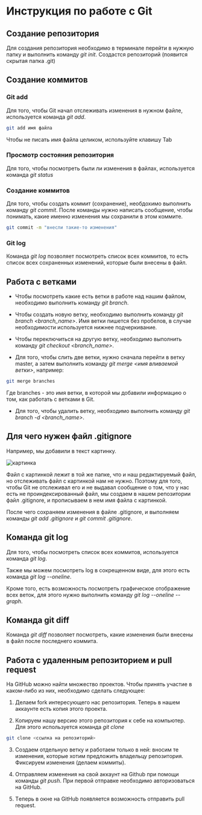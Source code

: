 # Инструкция по работе с Git #

## Создание репозитория ##

Для создания репозитория необходимо в терминале перейти в нужную папку и выполнить команду *git init*. Создастся репозиторий (появится скрытая папка .git)

## Создание коммитов ##

### Git add ###

Для  того, чтобы Git начал отслеживать изменения в нужном файле, используется команда *git add*.

```sh 
git add имя файла
```

Чтобы не писать имя файла целиком, используйте клавишу Tab

### Просмотр состояния репозитория ###

Для того, чтобы посмотреть были ли изменения в файлах, используется команда *git status*

### Создание коммитов ###

Для того, чтобы создать коммит (сохранение), необдохимо выполнить команду *git commit*. После команды нужно написать сообщение, чтобы понимать, какие именно изменения мы сохранили в этом коммите.

```sh
git commit -m "внесли такие-то изменения"
```

### Git log ###

Команда *git log* позволяет посмотреть список всех коммитов, то есть список всех сохраненных изменений, которые были внесены в файл.

## Работа с ветками

* Чтобы посмотреть какие есть ветки в работе над нашим файлом, необходимо выполнить команду *git branch*.

* Чтобы создать новую ветку, необходимо выполнить команду *git branch <branch_name>*. Имя ветки пишется без пробелов, в случае необходимости используется нижнее подчеркивание.

* Чтобы переключиться на другую ветку, необходимо выполнить команду *git checkout <branch_name>*.

* Для того, чтобы слить две ветки, нужно сначала перейти в ветку master, а затем выполнить команду *git merge <имя вливаемой ветки>*, например:

```sh
git merge branches
```

Где branches - это имя ветки, в которой мы добавили информацию о том, как работать с ветками в Git.

* Для того, чтобы удалить ветку, необходимо выполнить команду *git branch -d <branch_name>*.

## Для чего нужен файл .gitignore ##

Например, мы добавили в текст картинку.

![картинка]( red-roses.jpeg)

Файл с картинкой лежит в той же папке, что и наш редактируемый файл, но отслеживать файл с картинкой нам не нужно. Поэтому для того, чтобы Git не отслеживал его и не выдавал сообщение о том, что у нас есть не проиндексированный файл, мы создаем в нашем репозитории файл .gitignore, и прописываем в нем имя файла с картинкой.

После чего сохраняем изменения в файле .gitignore, и выполняем команды *git add .gitignore* и *git commit .gitignore*.

## Команда git log ##

Для того, чтобы посмотреть список всех коммитов, используется команда *git log*.

Также мы можем посмотреть log в сокрещенном виде, для этого есть команда *git log --oneline*.

Кроме того, есть возможность посмотреть графическое отображение всех веток, для этого нужно выполнить команду *git log --oneline --graph*.

## Команда git diff ##

Команда *git diff* позволяет посмотреть, какие изменения были внесены в файл после последнего коммита.

## Работа с удаленным репозиторием и pull request ##

На GitHub можно найти множество проектов. Чтобы принять участие в каком-либо из них, необходимо сделать следующее:

1. Делаем fork интересующего нас репозитория. Теперь в нашем аккаунте есть копия этого проекта.

2. Копируем нашу версию этого репозитория к себе на компьютер. Для этого используется команда *git clone*

```sh
git clone <сcылка на репозиторий>
```

3. Создаем отдельную ветку и работаем только в ней: вносим те изменения, которые хотим предложить владельцу репозитория.
Фиксируем изменения (делаем коммиты).

4. Отправляем изменения на свой аккаунт на Github при помощи команды *git push*. При первой отправке необходимо авторизоваться на GitHub.

5. Тeперь в окне на GitHub появляется возможность отправить pull request.